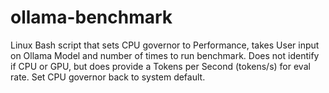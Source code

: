 # ollama-benchmark
Linux Bash script that sets CPU governor to Performance, takes User input on Ollama Model and number of times to run benchmark. Does not identify if CPU or GPU, but does provide a Tokens per Second (tokens/s) for eval rate. Set CPU governor back to system default. 
